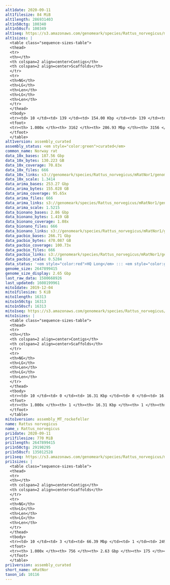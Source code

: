 ```yaml
---
alt1date: 2020-09-11
alt1filesize: 84 MiB
alt1length: 286931403
alt1n50ctg: 100340
alt1n50scf: 100349
alt1seq: https://s3.amazonaws.com/genomeark/species/Rattus_norvegicus/mRatNor1/assembly_curated/mRatNor1.alt.cur.20200911.fasta.gz
alt1sizes: |
  <table class="sequence-sizes-table">
  <thead>
  <tr>
  <th></th>
  <th colspan=2 align=center>Contigs</th>
  <th colspan=2 align=center>Scaffolds</th>
  </tr>
  <tr>
  <th>NG</th>
  <th>LG</th>
  <th>Len</th>
  <th>LG</th>
  <th>Len</th>
  </tr>
  </thead>
  <tbody>
  <tr><td> 10 </td><td> 139 </td><td> 154.00 Kbp </td><td> 139 </td><td> 154.00 Kbp </td></tr>  <tr><td> 20 </td><td> 347 </td><td> 127.76 Kbp </td><td> 347 </td><td> 127.81 Kbp </td></tr>  <tr><td> 30 </td><td> 584 </td><td> 116.36 Kbp </td><td> 583 </td><td> 116.47 Kbp </td></tr>  <tr><td> 40 </td><td> 840 </td><td> 107.48 Kbp </td><td> 840 </td><td> 107.52 Kbp </td></tr>  <tr style="background-color:#cccccc;"><td> 50 </td><td> 1117 </td><td> 100.34 Kbp </td><td> 1116 </td><td> 100.35 Kbp </td></tr>  <tr><td> 60 </td><td> 1413 </td><td> 93.70 Kbp </td><td> 1412 </td><td> 93.72 Kbp </td></tr>  <tr><td> 70 </td><td> 1731 </td><td> 86.65 Kbp </td><td> 1731 </td><td> 86.67 Kbp </td></tr>  <tr><td> 80 </td><td> 2081 </td><td> 77.16 Kbp </td><td> 2080 </td><td> 77.20 Kbp </td></tr>  <tr><td> 90 </td><td> 2485 </td><td> 64.17 Kbp </td><td> 2483 </td><td> 64.31 Kbp </td></tr>  <tr><td> 100 </td><td> 3161 </td><td> 1.53 Kbp </td><td> 3155 </td><td> 1.53 Kbp </td></tr>  </tbody>
  <tfoot>
  <tr><th> 1.000x </th><th> 3162 </th><th> 286.93 Mbp </th><th> 3156 </th><th> 286.93 Mbp </th></tr>
  </tfoot>
  </table>
alt1version: assembly_curated
assembly_status: <em style="color:green">curated</em>
common_name: Norway rat
data_10x_bases: 187.56 Gbp
data_10x_bytes: 130.223 GB
data_10x_coverage: 70.83x
data_10x_files: 666
data_10x_links: s3://genomeark/species/Rattus_norvegicus/mRatNor1/genomic_data/10x/<br>
data_10x_scale: 1.3414
data_arima_bases: 253.27 Gbp
data_arima_bytes: 155.028 GB
data_arima_coverage: 95.65x
data_arima_files: 666
data_arima_links: s3://genomeark/species/Rattus_norvegicus/mRatNor1/genomic_data/arima/<br>
data_arima_scale: 1.5215
data_bionano_bases: 2.86 Gbp
data_bionano_bytes: 1.419 GB
data_bionano_coverage: 1.08x
data_bionano_files: 666
data_bionano_links: s3://genomeark/species/Rattus_norvegicus/mRatNor1/genomic_data/bionano/<br>
data_pacbio_bases: 266.71 Gbp
data_pacbio_bytes: 470.087 GB
data_pacbio_coverage: 100.73x
data_pacbio_files: 666
data_pacbio_links: s3://genomeark/species/Rattus_norvegicus/mRatNor1/genomic_data/pacbio/<br>
data_pacbio_scale: 0.5284
data_status: '<em style="color:red">HQ Long</em> ::: <em style="color:green">Long</em> ::: <em style="color:green">Short</em> ::: <em style="color:green">Phasing</em> ::: <em style="color:green">Scaffolding</em>'
genome_size: 2647899415
genome_size_display: 2.65 Gbp
last_raw_data: 1580668926
last_updated: 1608199961
mito1date: 2019-12-04
mito1filesize: 5 KiB
mito1length: 16313
mito1n50ctg: 16313
mito1n50scf: 16313
mito1seq: https://s3.amazonaws.com/genomeark/species/Rattus_norvegicus/mRatNor1/assembly_MT_rockefeller/mRatNor1.MT.20191204.fasta.gz
mito1sizes: |
  <table class="sequence-sizes-table">
  <thead>
  <tr>
  <th></th>
  <th colspan=2 align=center>Contigs</th>
  <th colspan=2 align=center>Scaffolds</th>
  </tr>
  <tr>
  <th>NG</th>
  <th>LG</th>
  <th>Len</th>
  <th>LG</th>
  <th>Len</th>
  </tr>
  </thead>
  <tbody>
  <tr><td> 10 </td><td> 0 </td><td> 16.31 Kbp </td><td> 0 </td><td> 16.31 Kbp </td></tr>  <tr><td> 20 </td><td> 0 </td><td> 16.31 Kbp </td><td> 0 </td><td> 16.31 Kbp </td></tr>  <tr><td> 30 </td><td> 0 </td><td> 16.31 Kbp </td><td> 0 </td><td> 16.31 Kbp </td></tr>  <tr><td> 40 </td><td> 0 </td><td> 16.31 Kbp </td><td> 0 </td><td> 16.31 Kbp </td></tr>  <tr style="background-color:#cccccc;"><td> 50 </td><td> 0 </td><td style="background-color:#ff8888;"> 16.31 Kbp </td><td> 0 </td><td style="background-color:#ff8888;"> 16.31 Kbp </td></tr>  <tr><td> 60 </td><td> 0 </td><td> 16.31 Kbp </td><td> 0 </td><td> 16.31 Kbp </td></tr>  <tr><td> 70 </td><td> 0 </td><td> 16.31 Kbp </td><td> 0 </td><td> 16.31 Kbp </td></tr>  <tr><td> 80 </td><td> 0 </td><td> 16.31 Kbp </td><td> 0 </td><td> 16.31 Kbp </td></tr>  <tr><td> 90 </td><td> 0 </td><td> 16.31 Kbp </td><td> 0 </td><td> 16.31 Kbp </td></tr>  <tr><td> 100 </td><td> 0 </td><td> 16.31 Kbp </td><td> 0 </td><td> 16.31 Kbp </td></tr>  </tbody>
  <tfoot>
  <tr><th> 1.000x </th><th> 1 </th><th> 16.31 Kbp </th><th> 1 </th><th> 16.31 Kbp </th></tr>
  </tfoot>
  </table>
mito1version: assembly_MT_rockefeller
name: Rattus norvegicus
name_: Rattus_norvegicus
pri1date: 2020-09-11
pri1filesize: 770 MiB
pri1length: 2647899415
pri1n50ctg: 29198295
pri1n50scf: 135012528
pri1seq: https://s3.amazonaws.com/genomeark/species/Rattus_norvegicus/mRatNor1/assembly_curated/mRatNor1.pri.cur.20200911.fasta.gz
pri1sizes: |
  <table class="sequence-sizes-table">
  <thead>
  <tr>
  <th></th>
  <th colspan=2 align=center>Contigs</th>
  <th colspan=2 align=center>Scaffolds</th>
  </tr>
  <tr>
  <th>NG</th>
  <th>LG</th>
  <th>Len</th>
  <th>LG</th>
  <th>Len</th>
  </tr>
  </thead>
  <tbody>
  <tr><td> 10 </td><td> 3 </td><td> 66.39 Mbp </td><td> 1 </td><td> 249.05 Mbp </td></tr>  <tr><td> 20 </td><td> 7 </td><td> 60.87 Mbp </td><td> 2 </td><td> 182.69 Mbp </td></tr>  <tr><td> 30 </td><td> 12 </td><td> 47.25 Mbp </td><td> 3 </td><td> 169.03 Mbp </td></tr>  <tr><td> 40 </td><td> 17 </td><td> 39.90 Mbp </td><td> 5 </td><td> 152.45 Mbp </td></tr>  <tr style="background-color:#cccccc;"><td> 50 </td><td> 26 </td><td style="background-color:#88ff88;"> 29.20 Mbp </td><td> 7 </td><td style="background-color:#88ff88;"> 135.01 Mbp </td></tr>  <tr><td> 60 </td><td> 35 </td><td> 23.71 Mbp </td><td> 9 </td><td> 114.18 Mbp </td></tr>  <tr><td> 70 </td><td> 49 </td><td> 16.15 Mbp </td><td> 11 </td><td> 106.81 Mbp </td></tr>  <tr><td> 80 </td><td> 71 </td><td> 9.60 Mbp </td><td> 14 </td><td> 86.53 Mbp </td></tr>  <tr><td> 90 </td><td> 114 </td><td> 3.78 Mbp </td><td> 17 </td><td> 83.83 Mbp </td></tr>  <tr><td> 100 </td><td> 755 </td><td> 136  bp </td><td> 174 </td><td> 746  bp </td></tr>  </tbody>
  <tfoot>
  <tr><th> 1.000x </th><th> 756 </th><th> 2.63 Gbp </th><th> 175 </th><th> 2.65 Gbp </th></tr>
  </tfoot>
  </table>
pri1version: assembly_curated
short_name: mRatNor
taxon_id: 10116
---
```


